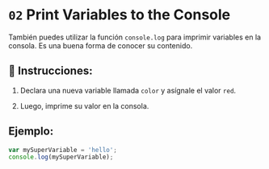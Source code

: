 # `02`  Print Variables to the Console

También puedes utilizar la función `console.log` para imprimir variables en la consola. Es una buena forma de conocer su contenido.

## 📝 Instrucciones:

1. Declara una nueva variable llamada `color` y asígnale el valor `red`.

2. Luego, imprime su valor en la consola.

## Ejemplo:

```js
var mySuperVariable = 'hello';
console.log(mySuperVariable);
```